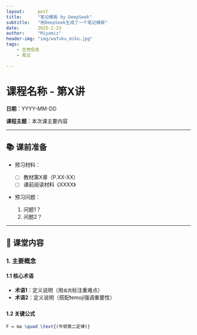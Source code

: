 ```yaml
---
layout:     post
title:      "笔记模板 by DeepSeek"
subtitle:   "用DeepSeek生成了一个笔记模板"
date:       2025-2-23
author:     "Miyamiz"
header-img: "img/wafuku_miku.jpg"
tags:
    - 生物信息
    - 笔记
    
---
```


# 课程名称 - 第X讲

**日期**：YYYY-MM-DD  

**课程主题**：本次课主要内容

---

## 📚 课前准备

- 预习材料：
  
  - [ ] 教材第X章（P.XX-XX）
  - [ ] 课前阅读材料《XXXX》
- 预习问题：
  1. 问题1？
  2. 问题2？

---

## 📝 课堂内容

### 1. 主要概念
#### 1.1 核心术语
- **术语1**：定义说明（用`高亮`标注重难点）
- **术语2**：定义说明（搭配❗️emoji强调重要性）

#### 1.2 关键公式

```latex
F = ma \quad \text{(牛顿第二定律)}
```
